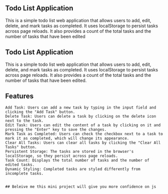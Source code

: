 ## Todo List Application ##

This is a simple todo list web application that allows users to add, edit, delete, and mark tasks as completed. It uses localStorage to persist tasks across page reloads. It also provides a count of the total tasks and the number of tasks that have been edited    

## Todo List Application

This is a simple todo list web application that allows users to add, edit, delete, and mark tasks as completed. It uses localStorage to persist tasks across page reloads. It also provides a count of the total tasks and the number of tasks that have been edited.
## Features

    Add Task: Users can add a new task by typing in the input field and clicking the "Add Task" button.
    Delete Task: Users can delete a task by clicking on the delete icon next to the task.
    Edit Task: Users can edit the content of a task by clicking on it and pressing the "Enter" key to save the changes.
    Mark Task as Completed: Users can check the checkbox next to a task to mark it as completed, which will change its appearance.
    Clear All Tasks: Users can clear all tasks by clicking the "Clear All Tasks" button.
    Persistent Storage: The tasks are stored in the browser's localStorage, so they persist across page reloads.
    Task Count: Displays the total number of tasks and the number of edited tasks.
    Dynamic Styling: Completed tasks are styled differently from incomplete tasks.


    ## Beleive me this mini project will give you more confidence on js